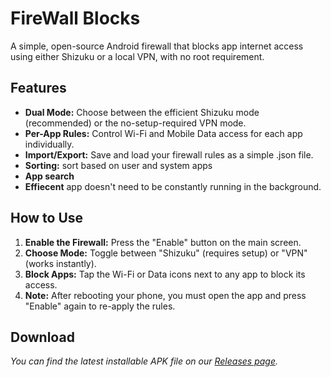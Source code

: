 # **FireWall Blocks**

A simple, open-source Android firewall that blocks app internet access using either Shizuku or a local VPN, with no root requirement.

## **Features**

* **Dual Mode:** Choose between the efficient Shizuku mode (recommended) or the no-setup-required VPN mode.  
* **Per-App Rules:** Control Wi-Fi and Mobile Data access for each app individually.  
* **Import/Export:** Save and load your firewall rules as a simple .json file.  
* **Sorting:** sort based on user and system apps
* **App search** 
* **Effiecent** app doesn't need to be constantly running in the background.

## **How to Use**

1. **Enable the Firewall:** Press the "Enable" button on the main screen.  
2. **Choose Mode:** Toggle between "Shizuku" (requires setup) or "VPN" (works instantly).  
3. **Block Apps:** Tap the Wi-Fi or Data icons next to any app to block its access.  
4. **Note:** After rebooting your phone, you must open the app and press "Enable" again to re-apply the rules.

## **Download**

*You can find the latest installable APK file on our [Releases page](https://github.com/shynoiddev/FireWall-Blocks/releases/tag/v1.0.shynoid).*
